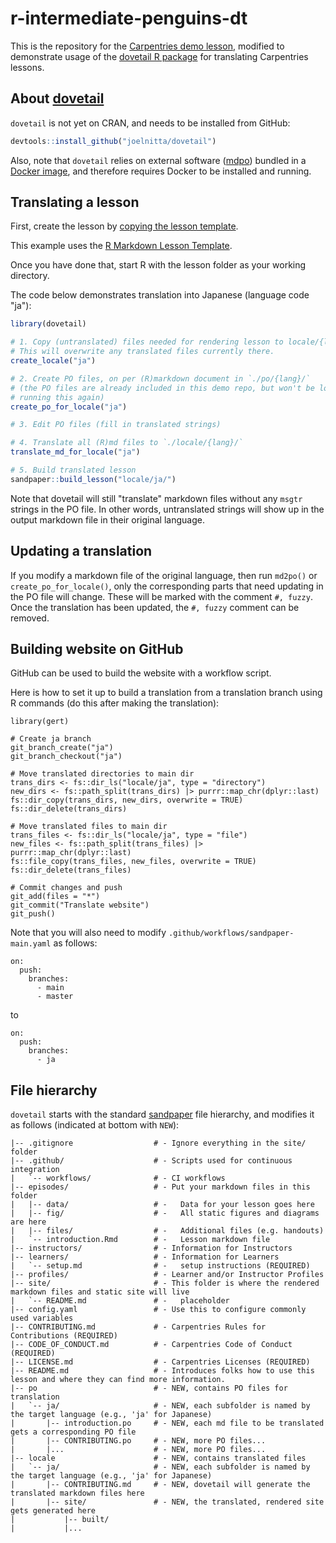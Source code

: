 # r-intermediate-penguins-dt

This is the repository for the [Carpentries demo lesson](https://carpentries.github.io/workbench-template-rmd/), modified to demonstrate usage of the [dovetail R package](https://github.com/joelnitta/dovetail) for translating Carpentries lessons.

## About [dovetail](https://github.com/joelnitta/dovetail)

`dovetail` is not yet on CRAN, and needs to be installed from GitHub:

```r
devtools::install_github("joelnitta/dovetail")
```

Also, note that `dovetail` relies on external software ([mdpo](https://github.com/mquinson/po4a)) bundled in a [Docker image](https://hub.docker.com/r/joelnitta/po4a), 
and therefore requires Docker to be installed and running.

## Translating a lesson

First, create the lesson by [copying the lesson template](https://carpentries.github.io/sandpaper-docs/introduction.html#super-quickstart-copy-a-template-from-github).

This example uses the [R Markdown Lesson Template](https://github.com/carpentries/workbench-template-rmd/generate).

Once you have done that, start R with the lesson folder as your working directory.

The code below demonstrates translation into Japanese (language code "ja"):

```r
library(dovetail)

# 1. Copy (untranslated) files needed for rendering lesson to locale/{lang}/
# This will overwrite any translated files currently there.
create_locale("ja")

# 2. Create PO files, on per (R)markdown document in `./po/{lang}/`
# (the PO files are already included in this demo repo, but won't be lost by
# running this again)
create_po_for_locale("ja")

# 3. Edit PO files (fill in translated strings)

# 4. Translate all (R)md files to `./locale/{lang}/`
translate_md_for_locale("ja")

# 5. Build translated lesson
sandpaper::build_lesson("locale/ja/")
```

Note that dovetail will still "translate" markdown files without any `msgtr` strings in the PO file. In other words, untranslated strings will show up in the output markdown file in their original language.

## Updating a translation

If you modify a markdown file of the original language, then run `md2po()` or `create_po_for_locale()`, only the corresponding parts that need updating in the PO file will change.
These will be marked with the comment `#, fuzzy`.
Once the translation has been updated, the `#, fuzzy` comment can be removed.

## Building website on GitHub

GitHub can be used to build the website with a workflow script.

Here is how to set it up to build a translation from a translation branch using R commands (do this after making the translation):

```
library(gert)

# Create ja branch
git_branch_create("ja")
git_branch_checkout("ja")

# Move translated directories to main dir
trans_dirs <- fs::dir_ls("locale/ja", type = "directory")
new_dirs <- fs::path_split(trans_dirs) |> purrr::map_chr(dplyr::last)
fs::dir_copy(trans_dirs, new_dirs, overwrite = TRUE)
fs::dir_delete(trans_dirs)

# Move translated files to main dir
trans_files <- fs::dir_ls("locale/ja", type = "file")
new_files <- fs::path_split(trans_files) |> purrr::map_chr(dplyr::last)
fs::file_copy(trans_files, new_files, overwrite = TRUE)
fs::dir_delete(trans_files)

# Commit changes and push
git_add(files = "*")
git_commit("Translate website")
git_push()
```

Note that you will also need to modify `.github/workflows/sandpaper-main.yaml` as follows:

```
on:
  push:
    branches:
      - main
      - master
```

to

```
on:
  push:
    branches:
      - ja
```

## File hierarchy

`dovetail` starts with the standard [sandpaper](https://carpentries.github.io/sandpaper/index.html)
file hierarchy, and modifies it as follows (indicated at bottom with `NEW`):

```
|-- .gitignore                  # - Ignore everything in the site/ folder
|-- .github/                    # - Scripts used for continuous integration
|   `-- workflows/              # - CI workflows
|-- episodes/                   # - Put your markdown files in this folder
|   |-- data/                   # -   Data for your lesson goes here
|   |-- fig/                    # -   All static figures and diagrams are here
|   |-- files/                  # -   Additional files (e.g. handouts) 
|   `-- introduction.Rmd        # -   Lesson markdown file
|-- instructors/                # - Information for Instructors
|-- learners/                   # - Information for Learners
|   `-- setup.md                # -   setup instructions (REQUIRED)
|-- profiles/                   # - Learner and/or Instructor Profiles
|-- site/                       # - This folder is where the rendered markdown files and static site will live
|   `-- README.md               # -   placeholder
|-- config.yaml                 # - Use this to configure commonly used variables
|-- CONTRIBUTING.md             # - Carpentries Rules for Contributions (REQUIRED)
|-- CODE_OF_CONDUCT.md          # - Carpentries Code of Conduct (REQUIRED)
|-- LICENSE.md                  # - Carpentries Licenses (REQUIRED)
|-- README.md                   # - Introduces folks how to use this lesson and where they can find more information.
|-- po                          # - NEW, contains PO files for translation
|   `-- ja/                     # - NEW, each subfolder is named by the target language (e.g., 'ja' for Japanese)
|       |-- introduction.po     # - NEW, each md file to be translated gets a corresponding PO file
|       |-- CONTRIBUTING.po     # - NEW, more PO files...
|       |...                    # - NEW, more PO files...
|-- locale                      # - NEW, contains translated files
|   `-- ja/                     # - NEW, each subfolder is named by the target language (e.g., 'ja' for Japanese)
|       |-- CONTRIBUTING.md     # - NEW, dovetail will generate the translated markdown files here
|       |-- site/               # - NEW, the translated, rendered site gets generated here
|           |-- built/          
|           |...               
```